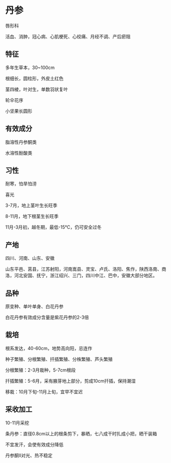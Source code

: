 # 丹参

唇形科

活血、消肿，冠心病、心肌梗死、心绞痛、月经不调、产后瘀阻

## 特征

多年生草本，30~100cm

根细长，圆柱形，外皮土红色

茎四棱，叶对生，单数羽状复叶

轮伞花序

小坚果长圆形

## 有效成分

脂溶性丹参酮类

水溶性酚酸类

## 习性

耐寒，怕旱怕涝

喜光

3-7月，地上茎叶生长旺季

8-11月，地下根茎生长旺季

11月-3月初，越冬期，最低-15℃，仍可安全过冬

## 产地

四川、河南、山东、安徽

山东平邑、莒县，江苏射阳，河南嵩县、灵宝、卢氏、洛阳、焦作，陕西洛南、商洛，河北安国、抚宁，浙江绍兴、三门，四川中江、巴中，安徽大部分地区。

## 品种

原变种、单叶单身、白花丹参

白花丹参有效成分含量是紫花丹参的2-3倍

## 栽培

根系发达，40-60cm，地势高向阳，忌连作

种子繁殖、分根繁殖、扦插繁殖、分株繁殖、芦头繁殖

分根繁殖：2-3月栽种，5-7cm根段

扦插繁殖：5-6月，采有腋芽地上部分，剪成10cm扦插，保持潮湿

移栽：10月下旬-11月上旬，宜早不宜迟

## 采收加工

10-11月采挖

条丹参：直径0.8cm以上的根条剪下，暴晒，七八成干时扎成小把，晒干装箱

不宜发汗，会使有效成分降低

丹参酮Ⅱ对光、热不稳定



